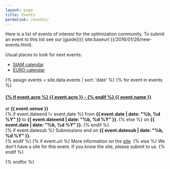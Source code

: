 ```yaml
---
layout: page
title: Events
permalink: /events/
---
```


Here is a list of events of interest for the optimization community.
To submit an event to this list see our
[guide]({{ site.baseurl }}/2016/01/26/new-events.html).

Usual places to look for next events:
- [SIAM calendar](http://siam.org/meetings/calendar.php)
- [EURO calendar](https://www.euro-online.org/web/pages/460/calendar)

{% assign events = site.data.events | sort: 'date' %}
{% for event in events %}
<div class="card container-fluid">
<h4 id="{{event.key}}">
<a href="#{{ event.key }}"></a>
<a href="{{ event.url }}">
{% if event.acro %}
  <strong> {{ event.acro }} </strong> -
{% endif %}
{{ event.name }}
</a>
</h4>
at <strong> {{ event.venue }} </strong>
<br>
{% if event.dateend != event.date %}
from <strong> {{ event.date | date: "%b, %d %Y" }} </strong>
 to <strong> {{ event.dateend | date: "%b, %d %Y" }}. </strong>
{% else %}
on <strong> {{ event.date | date: "%b, %d %Y" }}. </strong>
{% endif %}
<br>
{% if event.datesub %}
Submissions end
on <strong> {{ event.datesub | date: "%b, %d %Y" }}. </strong>
<br>
{% endif %}
{% if event.url %}
More information on the
<a href="{{ event.url }}">site</a>.
{% else %}
We don't have a site for this event.
If you know the site, please submit to us.
{% endif %}
</div>

{% endfor %}
